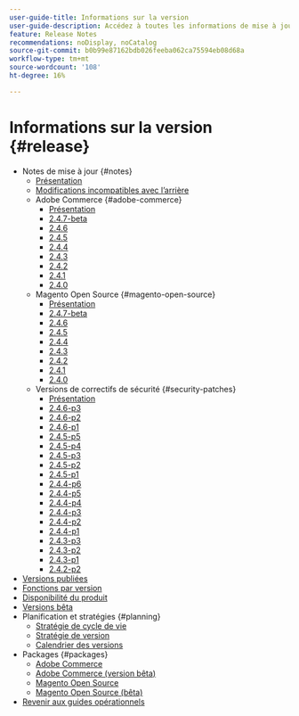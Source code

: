 ```yaml
---
user-guide-title: Informations sur la version
user-guide-description: Accédez à toutes les informations de mise à jour des correctifs et services Adobe Commerce au même endroit.
feature: Release Notes
recommendations: noDisplay, noCatalog
source-git-commit: b0b99e87162bdb026feeba062ca75594eb08d68a
workflow-type: tm+mt
source-wordcount: '108'
ht-degree: 16%

---
```



# Informations sur la version {#release}

- Notes de mise à jour {#notes}
   - [Présentation](release-notes/overview.md)
   - [Modifications incompatibles avec l’arrière](backward-incompatible-changes.md)
   - Adobe Commerce {#adobe-commerce}
      - [Présentation](release-notes/commerce/overview.md)
      - [2.4.7-beta](release-notes/commerce/2-4-7.md)
      - [2.4.6](release-notes/commerce/2-4-6.md)
      - [2.4.5](release-notes/commerce/2-4-5.md)
      - [2.4.4](release-notes/commerce/2-4-4.md)
      - [2.4.3](release-notes/commerce/2-4-3.md)
      - [2.4.2](release-notes/commerce/2-4-2.md)
      - [2.4.1](release-notes/commerce/2-4-1.md)
      - [2.4.0](release-notes/commerce/2-4-0.md)
   - Magento Open Source {#magento-open-source}
      - [Présentation](release-notes/open-source/overview.md)
      - [2.4.7-beta](release-notes/open-source/2-4-7.md)
      - [2.4.6](release-notes/open-source/2-4-6.md)
      - [2.4.5](release-notes/open-source/2-4-5.md)
      - [2.4.4](release-notes/open-source/2-4-4.md)
      - [2.4.3](release-notes/open-source/2-4-3.md)
      - [2.4.2](release-notes/open-source/2-4-2.md)
      - [2.4.1](release-notes/open-source/2-4-1.md)
      - [2.4.0](release-notes/open-source/2-4-0.md)
   - Versions de correctifs de sécurité {#security-patches}
      - [Présentation](release-notes/security/overview.md)
      - [2.4.6-p3](release-notes/security/2-4-6-p3.md)
      - [2.4.6-p2](release-notes/security/2-4-6-p2.md)
      - [2.4.6-p1](release-notes/security/2-4-6-p1.md)
      - [2.4.5-p5](release-notes/security/2-4-5-p5.md)
      - [2.4.5-p4](release-notes/security/2-4-5-p4.md)
      - [2.4.5-p3](release-notes/security/2-4-5-p3.md)
      - [2.4.5-p2](release-notes/security/2-4-5-p2.md)
      - [2.4.5-p1](release-notes/security/2-4-5-p1.md)
      - [2.4.4-p6](release-notes/security/2-4-4-p6.md)
      - [2.4.4-p5](release-notes/security/2-4-4-p5.md)
      - [2.4.4-p4](release-notes/security/2-4-4-p4.md)
      - [2.4.4-p3](release-notes/security/2-4-4-p3.md)
      - [2.4.4-p2](release-notes/security/2-4-4-p2.md)
      - [2.4.4-p1](release-notes/security/2-4-4-p1.md)
      - [2.4.3-p3](release-notes/security/2-4-3-p3.md)
      - [2.4.3-p2](release-notes/security/2-4-3-p2.md)
      - [2.4.3-p1](release-notes/security/2-4-3-p1.md)
      - [2.4.2-p2](release-notes/security/2-4-2-p2.md)
- [Versions publiées](versions.md)
- [Fonctions par version](features.md)
- [Disponibilité du produit](product-availability.md)
- [Versions bêta](beta.md)
- Planification et stratégies {#planning}
   - [Stratégie de cycle de vie](lifecycle-policy.md)
   - [Stratégie de version](versioning-policy.md)
   - [Calendrier des versions](schedule.md)
- Packages {#packages}
   - [Adobe Commerce](packages/adobe-commerce.md)
   - [Adobe Commerce (version bêta)](packages/adobe-commerce-beta.md)
   - [Magento Open Source](packages/magento-open-source.md)
   - [Magento Open Source (bêta)](packages/magento-open-source-beta.md)
- [Revenir aux guides opérationnels](https://experienceleague.adobe.com/docs/commerce-operations/operational-guides/home.html)
